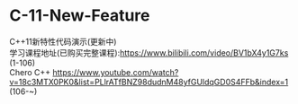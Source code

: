 # C-11-New-Feature
C++11新特性代码演示(更新中)    
学习课程地址(已购买完整课程):https://www.bilibili.com/video/BV1bX4y1G7ks  (1-106)  
Chero C++ https://www.youtube.com/watch?v=18c3MTX0PK0&list=PLlrATfBNZ98dudnM48yfGUldqGD0S4FFb&index=1  (106-~)
